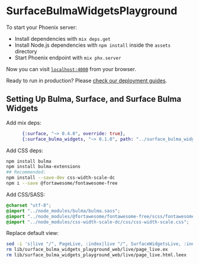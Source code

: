 # SurfaceBulmaWidgetsPlayground

To start your Phoenix server:

  * Install dependencies with `mix deps.get`
  * Install Node.js dependencies with `npm install` inside the `assets` directory
  * Start Phoenix endpoint with `mix phx.server`

Now you can visit [`localhost:4000`](http://localhost:4000) from your browser.

Ready to run in production? Please [check our deployment guides](https://hexdocs.pm/phoenix/deployment.html).

## Setting Up Bulma, Surface, and Surface Bulma Widgets

Add mix deps:

```elixir
      {:surface, "~> 0.4.0", override: true},
      {:surface_bulma_widgets, "~> 0.1.0", path: "../surface_bulma_widgets"},
```

Add CSS deps:

```sh
npm install bulma
npm install bulma-extensions
## Recommended:
npm install --save-dev css-width-scale-dc
npm i --save @fortawesome/fontawesome-free
```

Add CSS/SASS:
```css
@charset "utf-8";
@import "../node_modules/bulma/bulma.sass";
@import "../node_modules/@fortawesome/fontawesome-free/scss/fontawesome.scss";
@import "../node_modules/css-width-scale-dc/css/css-width-scale.css";
```

Replace default view:

```sh
sed -i 's|live "/", PageLive, :index|live "/", SurfaceWidgetsLive, :index|'  lib/*_web/router.ex
rm lib/surface_bulma_widgets_playground_web/live/page_live.ex
rm lib/surface_bulma_widgets_playground_web/live/page_live.html.leex
```
